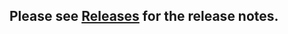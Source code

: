 
## Please see [Releases](https://github.com/SignalK/instrumentpanel/releases) for the release notes.
